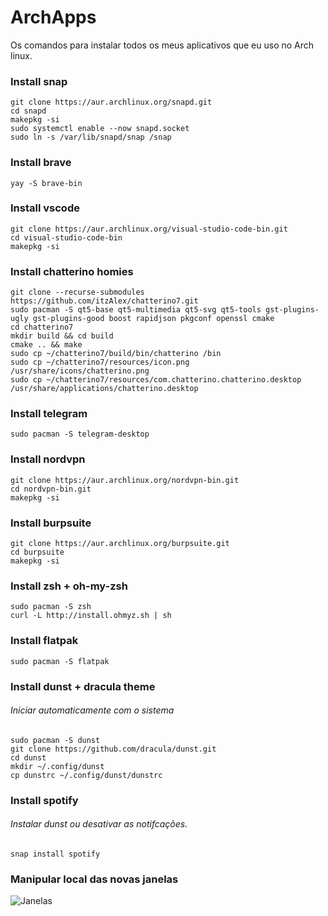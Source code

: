 # ArchApps
Os comandos para instalar todos os meus aplicativos que eu uso no Arch linux.


### Install snap
```
git clone https://aur.archlinux.org/snapd.git
cd snapd
makepkg -si
sudo systemctl enable --now snapd.socket
sudo ln -s /var/lib/snapd/snap /snap
```

### Install brave
```
yay -S brave-bin
```

### Install vscode
```
git clone https://aur.archlinux.org/visual-studio-code-bin.git
cd visual-studio-code-bin
makepkg -si
```
### Install chatterino homies
```
git clone --recurse-submodules https://github.com/itzAlex/chatterino7.git
sudo pacman -S qt5-base qt5-multimedia qt5-svg qt5-tools gst-plugins-ugly gst-plugins-good boost rapidjson pkgconf openssl cmake
cd chatterino7
mkdir build && cd build
cmake .. && make
sudo cp ~/chatterino7/build/bin/chatterino /bin
sudo cp ~/chatterino7/resources/icon.png /usr/share/icons/chatterino.png
sudo cp ~/chatterino7/resources/com.chatterino.chatterino.desktop /usr/share/applications/chatterino.desktop
```

### Install telegram
```
sudo pacman -S telegram-desktop
```
### Install nordvpn
```
git clone https://aur.archlinux.org/nordvpn-bin.git
cd nordvpn-bin.git
makepkg -si
```

### Install burpsuite
```
git clone https://aur.archlinux.org/burpsuite.git
cd burpsuite
makepkg -si
```
### Install zsh + oh-my-zsh
```
sudo pacman -S zsh
curl -L http://install.ohmyz.sh | sh
```

### Install flatpak
```
sudo pacman -S flatpak
```
### Install dunst + dracula theme
###### Iniciar automaticamente com o sistema 
```
sudo pacman -S dunst
git clone https://github.com/dracula/dunst.git
cd dunst
mkdir ~/.config/dunst
cp dunstrc ~/.config/dunst/dunstrc
```
### Install spotify
###### Instalar dunst ou desativar as notifcações.
```
snap install spotify
```

### Manipular local das novas janelas
![Janelas](https://img.vivaolinux.com.br/imagens/dicas/comunidade/Screenshot_20210403_155625.png)
